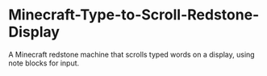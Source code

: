 # Minecraft-Type-to-Scroll-Redstone-Display
A Minecraft redstone machine that scrolls typed words on a display, using note blocks for input.
